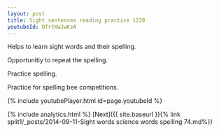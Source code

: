 ```yaml
---
layout: post
title: Sight sentences reading practice 1228
youtubeId: QTrtKwJwKzA
---
```

 
 
Helps to learn sight words and their spelling.

Opportunitiy to repeat the spelling. 

Practice spelling. 
 
Practice for spelling bee competitions. 
 
{% include youtubePlayer.html id=page.youtubeId %}
 
 
{% include analytics.html %} 
[Next]({{ site.baseurl }}{% link  split1/_posts/2014-09-11-Sight words science words spelling 74.md%})
 
